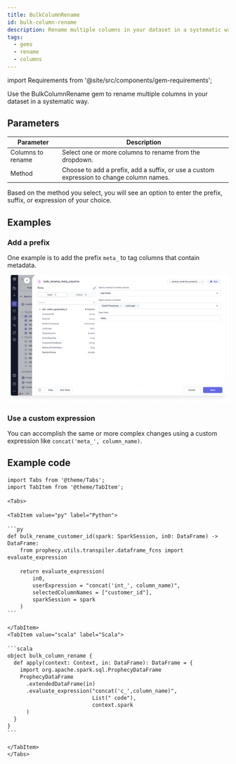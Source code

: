 ```yaml
---
title: BulkColumnRename
id: bulk-column-rename
description: Rename multiple columns in your dataset in a systematic way
tags:
  - gems
  - rename
  - columns
---
```


import Requirements from '@site/src/components/gem-requirements';

<Requirements
  python_package_name="ProphecySparkBasicsPython"
  python_package_version="0.2.11+"
  scala_package_name="ProphecySparkBasicsScala"
  scala_package_version="0.1.9+"
  scala_lib="7.1.97"
  python_lib="1.8.19"
  uc_single="14.3+"
  uc_shared="Not Supported"
  livy="3.0.1+"
/>

Use the BulkColumnRename gem to rename multiple columns in your dataset in a systematic way.

## Parameters

| Parameter         | Description                                                                              |
| ----------------- | ---------------------------------------------------------------------------------------- |
| Columns to rename | Select one or more columns to rename from the dropdown.                                  |
| Method            | Choose to add a prefix, add a suffix, or use a custom expression to change column names. |

Based on the method you select, you will see an option to enter the prefix, suffix, or expression of your choice.

## Examples

### Add a prefix

One example is to add the prefix `meta_` to tag columns that contain metadata.

![Add prefix to multiple columns](./img/bulk-add-prefix.png)

### Use a custom expression

You can accomplish the same or more complex changes using a custom expression like `concat('meta_', column_name)`.

## Example code

````mdx-code-block
import Tabs from '@theme/Tabs';
import TabItem from '@theme/TabItem';

<Tabs>

<TabItem value="py" label="Python">

```py
def bulk_rename_customer_id(spark: SparkSession, in0: DataFrame) -> DataFrame:
    from prophecy.utils.transpiler.dataframe_fcns import evaluate_expression

    return evaluate_expression(
        in0,
        userExpression = "concat('int_', column_name)",
        selectedColumnNames = ["customer_id"],
        sparkSession = spark
    )
```

</TabItem>
<TabItem value="scala" label="Scala">

```scala
object bulk_column_rename {
  def apply(context: Context, in: DataFrame): DataFrame = {
    import org.apache.spark.sql.ProphecyDataFrame
    ProphecyDataFrame
      .extendedDataFrame(in)
      .evaluate_expression("concat('c_',column_name)",
                           List(" code"),
                           context.spark
      )
  }
}
```

</TabItem>
</Tabs>

````
